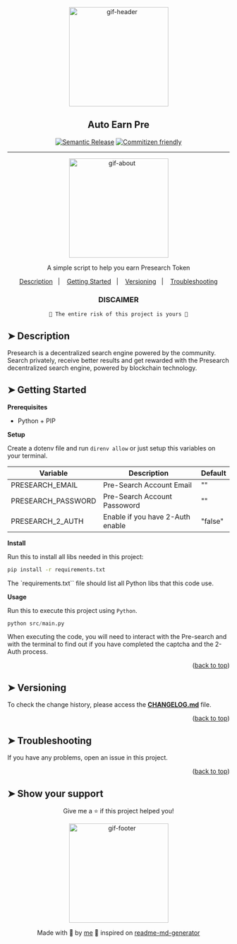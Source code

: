 <!-- BEGIN_TF_DOCS -->
<div align="center">

<a name="readme-top"></a>

<img alt="gif-header" src="https://github.com/lpsm-dev/lpsm-dev/blob/main/.github/assets/gif-header.gif" width="225"/>

<h2>Auto Earn Pre</h2>

[![Semantic Release](https://img.shields.io/badge/%20%20%F0%9F%93%A6%F0%9F%9A%80-semantic--release-e10079.svg)]()
[![Commitizen friendly](https://img.shields.io/badge/commitizen-friendly-brightgreen.svg)]()

---

<img alt="gif-about" src="https://github.com/lpsm-dev/lpsm-dev/blob/main/.github/assets/gif-about.gif" width="225"/>

<p>A simple script to help you earn Presearch Token</p>

<p>
  <a href="#-description-">Description</a>&nbsp;&nbsp;&nbsp;|&nbsp;&nbsp;&nbsp;
  <a href="#-getting-started-">Getting Started</a>&nbsp;&nbsp;&nbsp;|&nbsp;&nbsp;&nbsp;
  <a href="#-versioning-">Versioning</a>&nbsp;&nbsp;&nbsp;|&nbsp;&nbsp;&nbsp;
  <a href="#-troubleshooting-">Troubleshooting</a>
</p>

<h3>DISCAIMER</h3>

`🚨 The entire risk of this project is yours 🚨`

</div>

## ➤ Description <a name = "description"></a>

Presearch is a decentralized search engine powered by the community. Search privately, receive better results and get rewarded with the Presearch decentralized search engine, powered by blockchain technology.

## ➤ Getting Started <a name="#-getting-started"></a>

**Prerequisites**

* Python + PIP

**Setup**

Create a dotenv file and run `direnv allow` or just setup this variables on your terminal.

| Variable                         | Description                                                              | Default                |
|----------------------------------|--------------------------------------------------------------------------|------------------------|
| PRESEARCH_EMAIL                  | Pre-Search Account Email                                                 | ""                     |
| PRESEARCH_PASSWORD               | Pre-Search Account Passoword                                             | ""                     |
| PRESEARCH_2_AUTH                 | Enable if you have 2-Auth enable                                        | "false"                     |

**Install**

Run this to install all libs needed in this project:

```bash
pip install -r requirements.txt
```

The `requirements.txt`` file should list all Python libs that this code use.

**Usage**

Run this to execute this project using `Python`.

```python
python src/main.py 
```

When executing the code, you will need to interact with the Pre-search and with the terminal to find out if you have completed the captcha and the 2-Auth process.

<p align="right">(<a href="#readme-top">back to top</a>)</p>

## ➤ Versioning <a name="#-versioning"></a>

To check the change history, please access the [**CHANGELOG.md**](CHANGELOG.md) file.

<p align="right">(<a href="#readme-top">back to top</a>)</p>

## ➤ Troubleshooting <a name="#-troubleshooting"></a>

If you have any problems, open an issue in this project.

<p align="right">(<a href="#readme-top">back to top</a>)</p>

## ➤ Show your support <a name="-show-your-support"></a>

<div align="center">

Give me a ⭐️ if this project helped you!

<img alt="gif-footer" src="https://github.com/lpsm-dev/lpsm-dev/blob/main/.github/assets/yoda.gif" width="225"/>

Made with 💜 by [me](https://github.com/lpsm-dev) 👋 inspired on [readme-md-generator](https://github.com/kefranabg/readme-md-generator)
